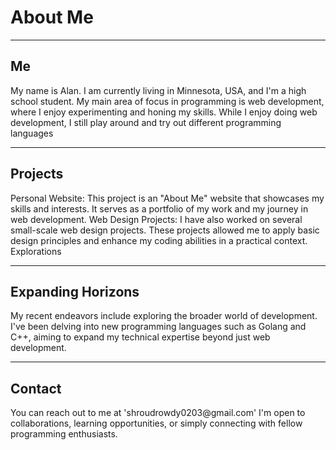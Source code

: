 <h1>About Me</h1>
<hr>
<h2>Me</h2> 
My name is Alan. I am currently living in Minnesota, USA, and I'm a high school student. My main area of focus in programming is web development, where I enjoy experimenting and honing my skills. 
While I enjoy doing web development, I still play around and try out different programming languages
<hr>
<h2>Projects</h2>
Personal Website: This project is an "About Me" website that showcases my skills and interests. It serves as a portfolio of my work and my journey in web development.
Web Design Projects: I have also worked on several small-scale web design projects. These projects allowed me to apply basic design principles and enhance my coding abilities in a practical context.
Explorations
<hr>
<h2>Expanding Horizons</h2>
My recent endeavors include exploring the broader world of development. I've been delving into new programming languages such as Golang and C++, aiming to expand my technical expertise beyond just web development.
<hr>
<h2>Contact</h2>
You can reach out to me at 'shroudrowdy0203@gmail.com' I'm open to collaborations, learning opportunities, or simply connecting with fellow programming enthusiasts.
